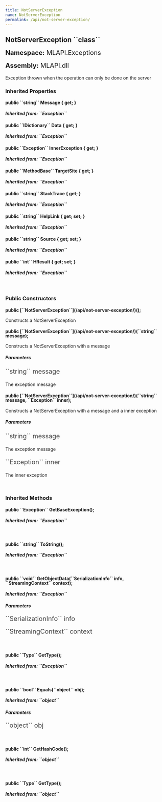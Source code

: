 ```yaml
---
title: NotServerException
name: NotServerException
permalink: /api/not-server-exception/
---
```


<div style="line-height: 1;">
	<h2 markdown="1">NotServerException ``class``</h2>
	<p style="font-size: 20px;"><b>Namespace:</b> MLAPI.Exceptions</p>
	<p style="font-size: 20px;"><b>Assembly:</b> MLAPI.dll</p>
</div>
<p>Exception thrown when the operation can only be done on the server</p>

<div>
	<h3 markdown="1">Inherited Properties</h3>
	<div style="line-height: 1;">
		<h4 markdown="1"><b>public ``string`` Message { get; }</b></h4>
		<h5 markdown="1">Inherited from: ``Exception``</h5>
	</div>
	<div style="line-height: 1;">
		<h4 markdown="1"><b>public ``IDictionary`` Data { get; }</b></h4>
		<h5 markdown="1">Inherited from: ``Exception``</h5>
	</div>
	<div style="line-height: 1;">
		<h4 markdown="1"><b>public ``Exception`` InnerException { get; }</b></h4>
		<h5 markdown="1">Inherited from: ``Exception``</h5>
	</div>
	<div style="line-height: 1;">
		<h4 markdown="1"><b>public ``MethodBase`` TargetSite { get; }</b></h4>
		<h5 markdown="1">Inherited from: ``Exception``</h5>
	</div>
	<div style="line-height: 1;">
		<h4 markdown="1"><b>public ``string`` StackTrace { get; }</b></h4>
		<h5 markdown="1">Inherited from: ``Exception``</h5>
	</div>
	<div style="line-height: 1;">
		<h4 markdown="1"><b>public ``string`` HelpLink { get; set; }</b></h4>
		<h5 markdown="1">Inherited from: ``Exception``</h5>
	</div>
	<div style="line-height: 1;">
		<h4 markdown="1"><b>public ``string`` Source { get; set; }</b></h4>
		<h5 markdown="1">Inherited from: ``Exception``</h5>
	</div>
	<div style="line-height: 1;">
		<h4 markdown="1"><b>public ``int`` HResult { get; set; }</b></h4>
		<h5 markdown="1">Inherited from: ``Exception``</h5>
	</div>
</div>
<br>
<div>
	<h3>Public Constructors</h3>
	<div style="line-height: 1; ">
		<h4 markdown="1"><b>public [``NotServerException``](/api/not-server-exception/)();</b></h4>
		<p>Constructs a NotServerException</p>
	</div>
	<div style="line-height: 1; ">
		<h4 markdown="1"><b>public [``NotServerException``](/api/not-server-exception/)(``string`` message);</b></h4>
		<p>Constructs a NotServerException with a message</p>
	</div>
		<h5><b>Parameters</b></h5>
		<div>
			<p style="font-size: 20px; color: #444;" markdown="1">``string`` message</p>
			<p>The exception message</p>
		</div>
	<div style="line-height: 1; ">
		<h4 markdown="1"><b>public [``NotServerException``](/api/not-server-exception/)(``string`` message, ``Exception`` inner);</b></h4>
		<p>Constructs a NotServerException with a message and a inner exception</p>
	</div>
		<h5><b>Parameters</b></h5>
		<div>
			<p style="font-size: 20px; color: #444;" markdown="1">``string`` message</p>
			<p>The exception message</p>
		</div>
		<div>
			<p style="font-size: 20px; color: #444;" markdown="1">``Exception`` inner</p>
			<p>The inner exception</p>
		</div>
</div>
<br>
<div>
	<h3 markdown="1">Inherited Methods</h3>
	<div style="line-height: 1;">
		<h4 markdown="1"><b>public ``Exception`` GetBaseException();</b></h4>
		<h5 markdown="1">Inherited from: ``Exception``</h5>
	</div>
	<br>
	<div style="line-height: 1;">
		<h4 markdown="1"><b>public ``string`` ToString();</b></h4>
		<h5 markdown="1">Inherited from: ``Exception``</h5>
	</div>
	<br>
	<div style="line-height: 1;">
		<h4 markdown="1"><b>public ``void`` GetObjectData(``SerializationInfo`` info, ``StreamingContext`` context);</b></h4>
		<h5 markdown="1">Inherited from: ``Exception``</h5>
		<h5><b>Parameters</b></h5>
		<div>
			<p style="font-size: 20px; color: #444;" markdown="1">``SerializationInfo`` info</p>
		</div>
		<div>
			<p style="font-size: 20px; color: #444;" markdown="1">``StreamingContext`` context</p>
		</div>
	</div>
	<br>
	<div style="line-height: 1;">
		<h4 markdown="1"><b>public ``Type`` GetType();</b></h4>
		<h5 markdown="1">Inherited from: ``Exception``</h5>
	</div>
	<br>
	<div style="line-height: 1;">
		<h4 markdown="1"><b>public ``bool`` Equals(``object`` obj);</b></h4>
		<h5 markdown="1">Inherited from: ``object``</h5>
		<h5><b>Parameters</b></h5>
		<div>
			<p style="font-size: 20px; color: #444;" markdown="1">``object`` obj</p>
		</div>
	</div>
	<br>
	<div style="line-height: 1;">
		<h4 markdown="1"><b>public ``int`` GetHashCode();</b></h4>
		<h5 markdown="1">Inherited from: ``object``</h5>
	</div>
	<br>
	<div style="line-height: 1;">
		<h4 markdown="1"><b>public ``Type`` GetType();</b></h4>
		<h5 markdown="1">Inherited from: ``object``</h5>
	</div>
</div>
<br>
